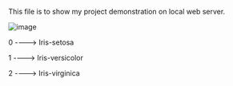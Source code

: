 This file is to show my project demonstration on local web server.

![image](https://github.com/devarshee-shah05/OIBSIP/assets/91781761/4e487102-fe13-4ce4-8db1-863e6d8f2f11)

0 ----> Iris-setosa

1 ----> Iris-versicolor 

2 ----> Iris-virginica	
